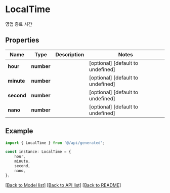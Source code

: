 # LocalTime

영업 종료 시간

## Properties

Name | Type | Description | Notes
------------ | ------------- | ------------- | -------------
**hour** | **number** |  | [optional] [default to undefined]
**minute** | **number** |  | [optional] [default to undefined]
**second** | **number** |  | [optional] [default to undefined]
**nano** | **number** |  | [optional] [default to undefined]

## Example

```typescript
import { LocalTime } from '@/api/generated';

const instance: LocalTime = {
    hour,
    minute,
    second,
    nano,
};
```

[[Back to Model list]](../README.md#documentation-for-models) [[Back to API list]](../README.md#documentation-for-api-endpoints) [[Back to README]](../README.md)
